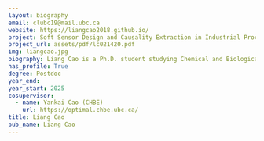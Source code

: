 ```yaml
---
layout: biography
email: clubc19@mail.ubc.ca
website: https://liangcao2018.github.io/
project: Soft Sensor Design and Causality Extraction in Industrial Processes
project_url: assets/pdf/lc021420.pdf
img: liangcao.jpg
biography: Liang Cao is a Ph.D. student studying Chemical and Biological Engineering (CHBE) at UBC. He received his BASc and MASc in Automation/Control Engineering from Beijing University of Chemical and Technology in China. He also is a joint master student at the University of Duisburg-Essen (Germany) and a research assistant at Tsinghua University (China).  His current Ph.D. research interests focus on applying machine learning techniques to historical refinery process data to build inferential sensors, extract causality, and mine sequence patterns.
has_profile: True
degree: Postdoc
year_end:
year_start: 2025
cosupervisor:
  - name: Yankai Cao (CHBE)
    url: https://optimal.chbe.ubc.ca/
title: Liang Cao
pub_name: Liang Cao
---
```

